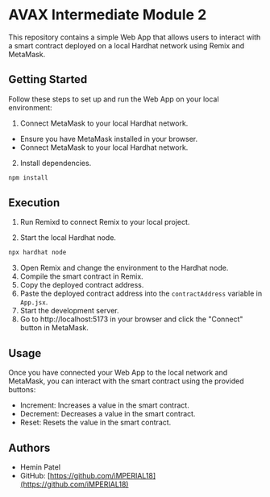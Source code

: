 # AVAX Intermediate Module 2

This repository contains a simple Web App that allows users to interact with a smart contract deployed on a local Hardhat network using Remix and MetaMask.

## Getting Started

Follow these steps to set up and run the Web App on your local environment:

1. Connect MetaMask to your local Hardhat network.

- Ensure you have MetaMask installed in your browser.
- Connect MetaMask to your local Hardhat network.

2. Install dependencies.

```bash
npm install
```

## Execution

1. Run Remixd to connect Remix to your local project.

2. Start the local Hardhat node.

```bash
npx hardhat node
```

3. Open Remix and change the environment to the Hardhat node.
4. Compile the smart contract in Remix.
5. Copy the deployed contract address.
6. Paste the deployed contract address into the `contractAddress` variable in `App.jsx`.
7. Start the development server.
8. Go to http://localhost:5173 in your browser and click the "Connect" button in MetaMask.

## Usage

Once you have connected your Web App to the local network and MetaMask, you can interact with the smart contract using the provided buttons:

- Increment: Increases a value in the smart contract.
- Decrement: Decreases a value in the smart contract.
- Reset: Resets the value in the smart contract.

## Authors

- Hemin Patel
- GitHub: [https://github.com/iMPERIAL18](https://github.com/iMPERIAL18)
